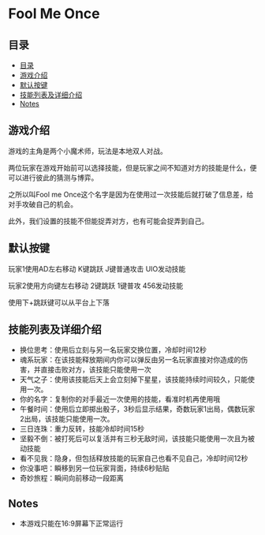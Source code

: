 # Fool Me Once

## 目录

- [目录](#目录)
- [游戏介绍](#游戏介绍)
- [默认按键](#默认按键)
- [技能列表及详细介绍](#技能列表及详细介绍)
- [Notes](#notes)

## 游戏介绍

游戏的主角是两个小魔术师，玩法是本地双人对战。

两位玩家在游戏开始前可以选择技能，但是玩家之间不知道对方的技能是什么，便可以进行彼此的猜测与博弈。

之所以叫Fool me Once这个名字是因为在使用过一次技能后就打破了信息差，给对手攻破自己的机会。

此外，我们设置的技能不但能捉弄对方，也有可能会捉弄到自己。

## 默认按键 

玩家1使用AD左右移动 K键跳跃 J键普通攻击 UIO发动技能

玩家2使用方向键左右移动 2键跳跃 1键普攻 456发动技能

使用下+跳跃键可以从平台上下落

## 技能列表及详细介绍

- 换位思考：使用后立刻与另一名玩家交换位置，冷却时间12秒
- 魂系玩家：在该技能释放期间内你可以弹反由另一名玩家直接对你造成的伤害，并直接击败对方，该技能只能使用一次
- 天气之子：使用该技能后天上会立刻掉下星星，该技能持续时间较久，只能使用一次。
- 你的名字：复制你的对手最近一次使用的技能，看准时机再使用哦
- 午餐时间：使用后立即掷出骰子，3秒后显示结果，奇数玩家1出局，偶数玩家2出局，该技能只能使用一次。
- 三日连珠：重力反转，技能冷却时间15秒
- 坚毅不倒：被打死后可以复活并有三秒无敌时间，该技能只能使用一次且为被动技能 
- 看不见我：隐身，但包括释放技能的玩家自己也看不见自己，冷却时间12秒
- 你没事吧：瞬移到另一位玩家背面，持续6秒贴贴
- 奇妙旅程：瞬间向前移动一段距离

## Notes

- 本游戏只能在16:9屏幕下正常运行